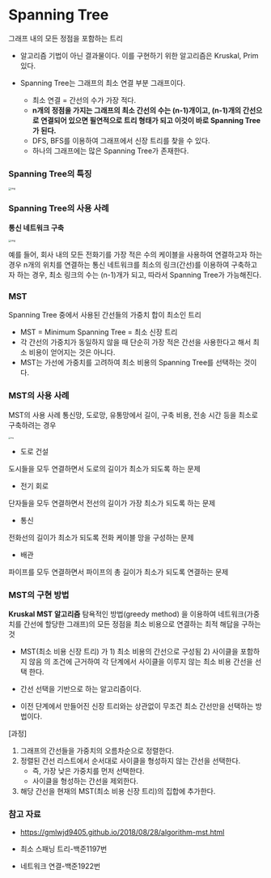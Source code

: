# Spanning Tree

그래프 내의 모든 정점을 포함하는 트리

- 알고리즘 기법이 아닌 결과물이다. 이를 구현하기 위한 알고리즘은 Kruskal, Prim 있다.

- Spanning Tree는 그래프의 최소 연결 부분 그래프이다.
  	- 최소 연결 = 간선의 수가 가장 적다.
  	- **n개의 정점을 가지는 그래프의 최소 간선의 수는 (n-1)개이고, (n-1)개의 간선으로 연결되어 있으면 필연적으로 트리 형태가 되고 이것이 바로 Spanning Tree가 된다.**
	- DFS, BFS를 이용하여 그래프에서 신장 트리를 찾을 수 있다.
	- 하나의 그래프에는 많은 Spanning Tree가 존재한다.



### Spanning Tree의 특징

<img src="https://gmlwjd9405.github.io/images/algorithm-mst/spanning-tree.png" alt="img" style="zoom: 33%;" />



### Spanning Tree의 사용 사례
**통신 네트워크 구축**

<img src="https://gmlwjd9405.github.io/images/algorithm-mst/spanning-tree-example.png" alt="img" style="zoom:33%;" />

예를 들어, 회사 내의 모든 전화기를 가장 적은 수의 케이블을 사용하여 연결하고자 하는 경우
n개의 위치를 연결하는 통신 네트워크를 최소의 링크(간선)를 이용하여 구축하고자 하는 경우, 최소 링크의 수는 (n-1)개가 되고, 따라서 Spanning Tree가 가능해진다.



### MST

Spanning Tree 중에서 사용된 간선들의 가중치 합이 최소인 트리

- MST = Minimum Spanning Tree = 최소 신장 트리
- 각 간선의 가중치가 동일하지 않을 때 단순히 가장 적은 간선을 사용한다고 해서 최소 비용이 얻어지는 것은 아니다.
- MST는 가선에 가중치를 고려하여 최소 비용의 Spanning Tree를 선택하는 것이다.



### MST의 사용 사례

MST의 사용 사례
통신망, 도로망, 유통망에서 길이, 구축 비용, 전송 시간 등을 최소로 구축하려는 경우

<img src="https://gmlwjd9405.github.io/images/algorithm-mst/mst-example.png" alt="img" style="zoom: 25%;" />



- 도로 건설

도시들을 모두 연결하면서 도로의 길이가 최소가 되도록 하는 문제

- 전기 회로

단자들을 모두 연결하면서 전선의 길이가 가장 최소가 되도록 하는 문제

- 통신

전화선의 길이가 최소가 되도록 전화 케이블 망을 구성하는 문제

- 배관

파이프를 모두 연결하면서 파이프의 총 길이가 최소가 되도록 연결하는 문제



### MST의 구현 방법

**Kruskal MST 알고리즘**
탐욕적인 방법(greedy method) 을 이용하여 네트워크(가중치를 간선에 할당한 그래프)의 모든 정점을 최소 비용으로 연결하는 최적 해답을 구하는 것

- MST(최소 비용 신장 트리) 가 1) 최소 비용의 간선으로 구성됨 2) 사이클을 포함하지 않음 의 조건에 근거하여 각 단계에서 사이클을 이루지 않는 최소 비용 간선을 선택 한다.

- 간선 선택을 기반으로 하는 알고리즘이다.

- 이전 단계에서 만들어진 신장 트리와는 상관없이 무조건 최소 간선만을 선택하는 방법이다.

  

[과정]

1. 그래프의 간선들을 가중치의 오름차순으로 정렬한다.
2. 정렬된 간선 리스트에서 순서대로 사이클을 형성하지 않는 간선을 선택한다.
   - 즉, 가장 낮은 가중치를 먼저 선택한다.
   - 사이클을 형성하는 간선을 제외한다.
3. 해당 간선을 현재의 MST(최소 비용 신장 트리)의 집합에 추가한다.



### 참고 자료

- https://gmlwjd9405.github.io/2018/08/28/algorithm-mst.html

- 최소 스패닝 트리-백준1197번
- 네트워크 연결-백준1922번
  

